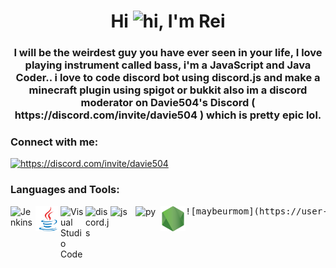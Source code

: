 <h1 align="center">Hi <img src="https://cdn.discordapp.com/emojis/787283025679089714.gif?v=1" width="28px" alt="hi">, I'm Rei</h1>

<h3 align="center">I will be the weirdest guy you have ever seen in your life, I love playing instrument called bass, i'm a JavaScript and Java Coder.. i love to code discord bot using discord.js and make a minecraft plugin using spigot or bukkit also im a discord moderator on Davie504's Discord ( https://discord.com/invite/davie504 ) which is pretty epic lol.</h3>

<h3 align="left">Connect with me:</h3>
<p align="left">
<a href="https://discord.com/users/669702508804833291" target="blank"><img src="https://raw.githubusercontent.com/rahuldkjain/github-profile-readme-generator/master/src/images/icons/Social/discord.svg" alt="https://discord.com/invite/davie504" width="40px" /></a>
</p>

<h3 align="left">Languages and Tools:</h3>
<img align="left" alt="Jenkins" width="40px" src="https://www.vectorlogo.zone/logos/jenkins/jenkins-icon.svg" />
<img align="left" alt="java" width="40px" src="https://raw.githubusercontent.com/devicons/devicon/master/icons/java/java-original.svg" />
<img align="left" alt="Visual Studio Code" width="40px" src="https://i.imgur.com/LwSdAlE.png" />
<img align="left" alt="discord.js" width="40px" src="https://i.imgur.com/SI1DZf3.png" />
<img align="left" alt="js" width="40px" src="https://i.imgur.com/3u1wzwE.png" />
<img align="left" alt="py" width="40px" src="https://i.imgur.com/4pIzF9V.png" />
<img align="left" alt="node.js" width="40px" src="https://raw.githubusercontent.com/github/explore/80688e429a7d4ef2fca1e82350fe8e3517d3494d/topics/nodejs/nodejs.png" /> 

<pre>
![maybeurmom](https://user-images.githubusercontent.com/74547779/121762108-0cf9e480-cb5e-11eb-967a-8f1a78d766e2.jpg)
